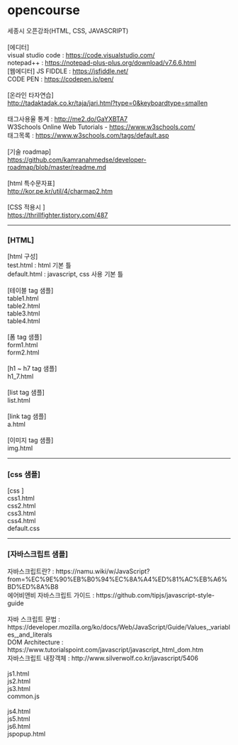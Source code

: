 # opencourse
세종시 오픈강좌(HTML, CSS, JAVASCRIPT)<br>
<br>
[에디터]<br>
visual studio code : https://code.visualstudio.com/<br>
notepad++ : https://notepad-plus-plus.org/download/v7.6.6.html<br>
[웹에디터]
JS FIDDLE : https://jsfiddle.net/<br>
CODE PEN : https://codepen.io/pen/<br>
<br>
[온라인 타자연습]<br>
http://tadaktadak.co.kr/taja/jari.html?type=0&keyboardtype=smallen<br>
<br>
태그사용율 통계 :  http://me2.do/GaYXBTA7<br>
W3Schools Online Web Tutorials - https://www.w3schools.com/<br>
태그목록 : https://www.w3schools.com/tags/default.asp<br>
<br>
[기술 roadmap]<br>
https://github.com/kamranahmedse/developer-roadmap/blob/master/readme.md<br>
<br>
[html 특수문자표]<br>
http://kor.pe.kr/util/4/charmap2.htm<br>
<br>
[CSS 적용시 ]<br>
https://thrillfighter.tistory.com/487<br>
<hr>
<h3>[HTML]</h3>
[html 구성]<br>
test.html : html 기본 틀<br>
default.html : javascript, css 사용 기본 틀<br>
<br>
[테이블 tag 샘플]<br>
table1.html<br>
table2.html<br>
table3.html<br>
table4.html<br>
<br>
[폼 tag 샘플]<br>
form1.html<br>
form2.html<br>
<br>
[h1 ~ h7 tag 샘플]<br>
h1_7.html<br>
<br>
[list tag 샘플]<br>
list.html<br>
<br>
[link tag 샘플]<br>
a.html<br>
<br>
[이미지 tag 샘플]<br>
img.html<br>
<hr>
<h3>[css 샘플]</h3>
[css ]<br>
css1.html<br>
css2.html<br>
css3.html<br>
css4.html<br>
default.css<br>
<hr>
<h3>[자바스크립트 샘플]</h3>
자바스크립트란? : https://namu.wiki/w/JavaScript?from=%EC%9E%90%EB%B0%94%EC%8A%A4%ED%81%AC%EB%A6%BD%ED%8A%B8 <br>
에어비앤비 자바스크립트 가이드 : https://github.com/tipjs/javascript-style-guide<br>
<br>
자바 스크립트 문법 : https://developer.mozilla.org/ko/docs/Web/JavaScript/Guide/Values,_variables,_and_literals<br>
DOM Architecture : https://www.tutorialspoint.com/javascript/javascript_html_dom.htm<br>
자바스크립트 내장객체 : http://www.silverwolf.co.kr/javascript/5406<br>
<br>
js1.html<br>
js2.html<br>
js3.html<br>
common.js<br>
<br>
js4.html<br>
js5.html<br>
js6.html<br>
jspopup.html<br>
